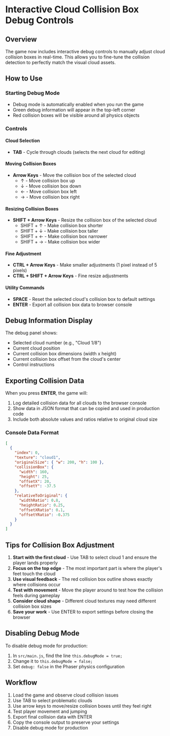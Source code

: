 # Interactive Cloud Collision Box Debug Controls

## Overview
The game now includes interactive debug controls to manually adjust cloud collision boxes in real-time. This allows you to fine-tune the collision detection to perfectly match the visual cloud assets.

## How to Use

### Starting Debug Mode
- Debug mode is automatically enabled when you run the game
- Green debug information will appear in the top-left corner
- Red collision boxes will be visible around all physics objects

### Controls

#### Cloud Selection
- **TAB** - Cycle through clouds (selects the next cloud for editing)

#### Moving Collision Boxes
- **Arrow Keys** - Move the collision box of the selected cloud
  - ↑ - Move collision box up
  - ↓ - Move collision box down  
  - ← - Move collision box left
  - → - Move collision box right

#### Resizing Collision Boxes
- **SHIFT + Arrow Keys** - Resize the collision box of the selected cloud
  - SHIFT + ↑ - Make collision box shorter
  - SHIFT + ↓ - Make collision box taller
  - SHIFT + ← - Make collision box narrower
  - SHIFT + → - Make collision box wider

#### Fine Adjustment
- **CTRL + Arrow Keys** - Make smaller adjustments (1 pixel instead of 5 pixels)
- **CTRL + SHIFT + Arrow Keys** - Fine resize adjustments

#### Utility Commands
- **SPACE** - Reset the selected cloud's collision box to default settings
- **ENTER** - Export all collision box data to browser console

## Debug Information Display

The debug panel shows:
- Selected cloud number (e.g., "Cloud 1/8")
- Current cloud position
- Current collision box dimensions (width x height)
- Current collision box offset from the cloud's center
- Control instructions

## Exporting Collision Data

When you press **ENTER**, the game will:
1. Log detailed collision data for all clouds to the browser console
2. Show data in JSON format that can be copied and used in production code
3. Include both absolute values and ratios relative to original cloud size

### Console Data Format
```json
[
  {
    "index": 0,
    "texture": "cloud1",
    "originalSize": { "w": 200, "h": 100 },
    "collisionBox": {
      "width": 160,
      "height": 25,
      "offsetX": 20,
      "offsetY": -37.5
    },
    "relativeToOriginal": {
      "widthRatio": 0.8,
      "heightRatio": 0.25,
      "offsetXRatio": 0.1,
      "offsetYRatio": -0.375
    }
  }
]
```

## Tips for Collision Box Adjustment

1. **Start with the first cloud** - Use TAB to select cloud 1 and ensure the player lands properly
2. **Focus on the top edge** - The most important part is where the player's feet touch the cloud
3. **Use visual feedback** - The red collision box outline shows exactly where collisions occur
4. **Test with movement** - Move the player around to test how the collision feels during gameplay
5. **Consider cloud shape** - Different cloud textures may need different collision box sizes
6. **Save your work** - Use ENTER to export settings before closing the browser

## Disabling Debug Mode

To disable debug mode for production:
1. In `src/main.js`, find the line `this.debugMode = true;`
2. Change it to `this.debugMode = false;`
3. Set `debug: false` in the Phaser physics configuration

## Workflow

1. Load the game and observe cloud collision issues
2. Use TAB to select problematic clouds
3. Use arrow keys to move/resize collision boxes until they feel right
4. Test player movement and jumping
5. Export final collision data with ENTER
6. Copy the console output to preserve your settings
7. Disable debug mode for production

